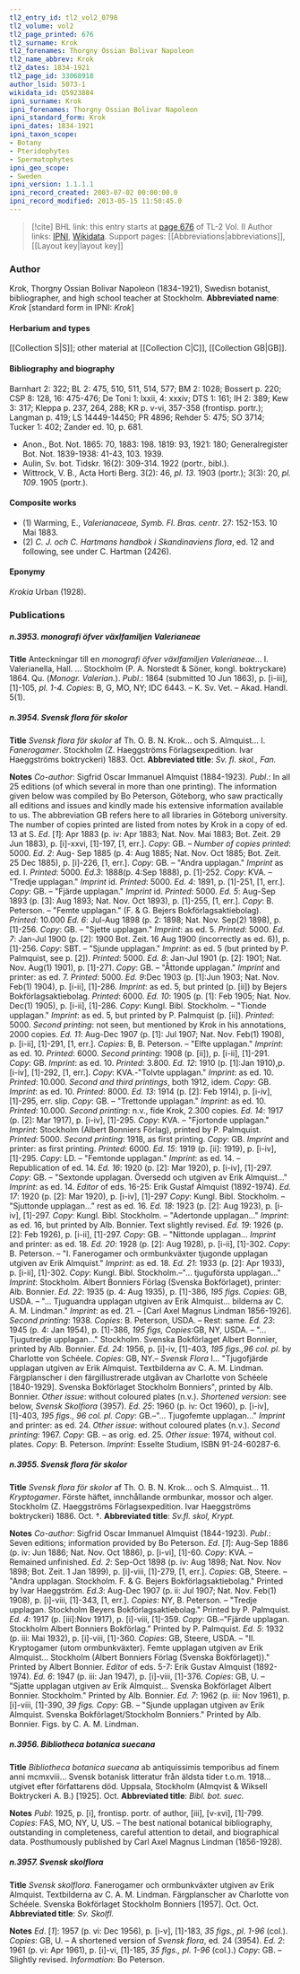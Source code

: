 ```yaml
---
tl2_entry_id: tl2_vol2_0798
tl2_volume: vol2
tl2_page_printed: 676
tl2_surname: Krok
tl2_forenames: Thorgny Ossian Bolivar Napoleon
tl2_name_abbrev: Krok
tl2_dates: 1834-1921
tl2_page_id: 33068918
author_lsid: 5073-1
wikidata_id: Q5923884
ipni_surname: Krok
ipni_forenames: Thorgny Ossian Bolivar Napoleon
ipni_standard_form: Krok
ipni_dates: 1834-1921
ipni_taxon_scope: 
- Botany
- Pteridophytes
- Spermatophytes
ipni_geo_scope: 
- Sweden
ipni_version: 1.1.1.1
ipni_record_created: 2003-07-02 00:00:00.0
ipni_record_modified: 2013-05-15 11:50:45.0
---
```


> [!cite] BHL link: this entry starts at [page 676](https://www.biodiversitylibrary.org/page/33068918) of TL-2 Vol. II
> Author links: [IPNI](https://www.ipni.org/a/5073-1), [Wikidata](https://www.wikidata.org/wiki/Q5923884). Support pages: [[Abbreviations|abbreviations]], [[Layout key|layout key]]

### Author

Krok, Thorgny Ossian Bolivar Napoleon (1834-1921), Swedisn botanist, bibliographer, and high school teacher at Stockholm. 
**Abbreviated name**: *Krok* \[standard form in IPNI: *Krok*\]

#### Herbarium and types

[[Collection S|S]]; other material at [[Collection C|C]], [[Collection GB|GB]].

#### Bibliography and biography

Barnhart 2: 322; BL 2: 475, 510, 511, 514, 577; BM 2: 1028; Bossert p. 220; CSP 8: 128, 16: 475-476; De Toni 1: lxxii, 4: xxxiv; DTS 1: 161; IH 2: 389; Kew 3: 317; Kleppa p. 237, 264, 288; KR p. v-vi, 357-358 (frontisp. portr.); Langman p. 419; LS 14449-14450; PR 4896; Rehder 5: 475; SO 3714; Tucker 1: 402; Zander ed. 10, p. 681.
- Anon., Bot. Not. 1865: 70, 1883: 198. 1819: 93, 1921: 180; Generalregister Bot. Not. 1839-1938: 41-43, 103. 1939.
- Aulin, Sv. bot. Tidskr. 16(2): 309-314. 1922 (portr., bibl.).
- Wittrock, V. B., Acta Horti Berg. 3(2): 46, *pl. 13*. 1903 (portr.); 3(3): 20, *pl. 109*. 1905 (portr.).

#### Composite works

- (1) Warming, E., *Valerianaceae, Symb. Fl. Bras. centr*. 27: 152-153. 10 Mai 1883.
- (2) *C. J. och C. Hartmans handbok i Skandinaviens flora*, ed. 12 and following, see under C. Hartman (2426).

#### Eponymy

*Krokia* Urban (1928).

### Publications

##### n.3953. monografi öfver växlfamiljen Valerianeae

**Title**
Anteckningar till en *monografi öfver växlfamiljen Valerianeae*... I. Valerianella, Hall. ... Stockholm (P. A. Norstedt & Söner, kongl. boktryckare) 1864. Qu. (*Monogr. Valerian.*).
*Publ*.: 1864 (submitted 10 Jun 1863), p. \[i-iii\], \[1\]-105, *pl. 1-4. Copies*: B, G, MO, NY; IDC 6443. – K. Sv. Vet. – Akad. Handl. 5(1).

##### n.3954. Svensk flora för skolor

**Title**
*Svensk flora för skolor* af Th. O. B. N. Krok... och S. Almquist... I. *Fanerogamer*. Stockholm (Z. Haeggströms Förlagsexpedition. Ivar Haeggströms boktryckeri) 1883. Oct.
**Abbreviated title**: *Sv. fl. skol., Fan.*

**Notes**
*Co-author*: Sigfrid Oscar Immanuel Almquist (1884-1923).
*Publ*.: In all 25 editions (of which several in more than one printing). The information given below was compiled by Bo Peterson, Göteborg, who saw practically all editions and issues and kindly made his extensive information available to us. The abbreviation GB refers here to all libraries in Göteborg university. The number of copies printed are listed from notes by Krok in a copy of ed. 13 at S.
*Ed*. \[*1*\]: Apr 1883 (p. iv: Apr 1883; Nat. Nov. Mai 1883; Bot. Zeit. 29 Jun 1883), p. \[i\]-xxvi, \[1\]-197, \[1, err.\]. *Copy*: GB. – *Number of copies printed*: 5000.
*Ed. 2*: Aug- Sep 1885 (p. 4: Aug 1885; Nat. Nov. Oct 1885; Bot. Zeit. 25 Dec 1885), p. \[i\]-226, \[1, err.\]. *Copy*: GB. – "Andra upplagan." *Imprint* as ed. I. *Printed*: 5000.
*Ed.3*: 1888(p. 4:Sep 1888), p. \[1\]-252. *Copy*: KVA. – "Tredje upplagan." *Imprint* id. *Printed*: 5000.
*Ed. 4*: 1891, p. \[1\]-251, \[1, err.\]. *Copy*: GB. – "Fjärde upplagan." *Imprint* id. *Printed*: 5000.
*Ed. 5*: Aug-Sep 1893 (p. \[3\]: Aug 1893; Nat. Nov. Oct 1893), p. \[1\]-255, \[1, err.\]. *Copy*: B. Peterson. – "Femte upplagan." (F. & G. Bejers Bokförlagsaktiebolag). *Printed*: 10.000 *Ed. 6*: Jul-Aug 1898 (p. 2: 1898; Nat. Nov. Sep(2) 1898), p. \[1\]-256. *Copy*: GB. – "Sjette upplagan." *Imprint*: as ed. 5. *Printed*: 5000.
*Ed. 7*: Jan-Jul 1900 (p. \[2\]: 1900 Bot. Zeit. 16 Aug 1900 (incorrectly as ed. 6)), p. \[1\]-256.
*Copy*: SBT. – "Sjunde upplagan." *Imprint*: as ed. 5 (but printed by P. Palmquist, see p. \[2\]). *Printed*: 5000.
*Ed. 8*: Jan-Jul 1901 (p. \[2\]: 1901; Nat. Nov. Aug(1) 1901), p. \[1\]-271. *Copy*: GB. – "Åttonde upplagan." *Imprint* and printer: as ed. 7. *Printed*: 5000.
*Ed. 9*:Dec 1903 (p. \[1\]:Jun 1903; Nat. Nov. Feb(1) 1904), p. \[i-ii\], \[1\]-286. *Imprint*: as ed. 5, but printed (p. \[ii\]) by Bejers Bokförlagsaktiebolag. *Printed*: 6000.
*Ed. 10*: 1905 (p. \[1\]: Feb 1905; Nat. Nov. Dec(1) 1905), p. \[i-ii\], \[1\]-286. *Copy*: Kungl. Bibl. Stockholm. – "Tionde upplagan." *Imprint*: as ed. 5, but printed by P. Palmquist (p. \[ii\]).
*Printed*: 5000.
*Second printing*: not seen, but mentioned by Krok in his annotations, 2000 copies.
*Ed. 11*: Aug-Dec 1907 (p. \[1\]: Jul 1907; Nat. Nov. Feb(1) 1908), p. \[i-ii\], \[1\]-291, \[1, err.\].
*Copies*: B, B. Peterson. – "Elfte upplagan." *Imprint*: as ed. 10. *Printed*: 6000.
*Second printing*: 1908 (p. \[ii\]), p. \[i-ii\], \[1\]-291. *Copy*: GB. *Imprint*: as ed. 10. *Printed*: 3.800.
*Ed. 12*: 1910 (p. \[1\]:Jan 1910),p. \[i-iv\], \[1\]-292, \[1, err.\]. *Copy*: KVA.-"Tolvte upplagan."
*Imprint*: as ed. 10. *Printed*: 10.000.
*Second and third printings*, both 1912, idem. *Copy*: GB. *Imprint*: as ed. 10. *Printed*: 8000.
*Ed. 13*: 1914 (p. \[2\]: Feb 1914), p. \[i-iv\], \[1\]-295, err. slip. *Copy*: GB. – "Trettonde upplagan." *Imprint*: as ed. 10. *Printed*: 10.000.
*Second printing*: n.v., fide Krok, 2.300 copies.
*Ed. 14*: 1917 (p. \[2\]: Mar 1917), p. \[i-iv\], \[1\]-295. *Copy*: KVA. – "Fjortonde upplagan."
*Imprint*: Stockholm (Albert Bonniers Förlag), printed by P. Palmquist. *Printed*: 5000.
*Second printing*: 1918, as first printing. *Copy*: GB. *Imprint* and printer: as first printing.
*Printed*: 6000.
*Ed. 15*: 1919 (p. \[ii\]: 1919), p. \[i-iv\], \[1\]-295. *Copy*: LD. – "Femtonde upplagan." *Imprint*: as ed. 14. – Republication of ed. 14.
*Ed. 16*: 1920 (p. \[2\]: Mar 1920), p. \[i-iv\], \[1\]-297. *Copy*: GB. – "Sextonde upplagan. Översedd och utgiven av Erik Almquist..." *Imprint*: as ed. 14. *Editor* of eds. 16-25: Erik Gustaf Almquist (1892-1974).
*Ed. 17*: 1920 (p. \[2\]: Mar 1920), p. \[i-iv\], \[1\]-297 *Copy*: Kungl. Bibl. Stockholm. – "Sjuttonde upplagan..." rest as ed. 16.
*Ed. 18*: 1923 (p. \[2\]: Aug 1923), p. \[i-iv\], \[1\]-297. *Copy*: Kungl. Bibl. Stockholm. – "Adertonde upplagan..." *Imprint*: as ed. 16, but printed by Alb. Bonnier. Text slightly revised.
*Ed. 19*: 1926 (p. \[2\]: Feb 1926), p. \[i-ii\], \[1\]-297. *Copy*: GB. – "Nittonde upplagan...
*Imprint* and printer: as ed. 18.
*Ed. 20*: 1928 (p. \[2\]: Aug 1928), p. \[i-ii\], \[1\]-302. *Copy*: B. Peterson. – "I. Fanerogamer och ormbunkväxter tjugonde upplagan utgiven av Erik Almquist." *Imprint*: as ed. 18.
*Ed. 21*: 1933 (p. \[2\]: Apr 1933), p. \[i-ii\], \[1\]-302. *Copy*: Kungl. Bibl. Stockholm.–"... tjuguförsta upplagan..." *Imprint*: Stockholm. Albert Bonniers Förlag (Svenska Bokförlaget), printer: Alb. Bonnier.
*Ed. 22*: 1935 (p. 4: Aug 1935), p. \[1\]-386, *195 figs. Copies*: GB, USDA. – "... Tjuguandra upplagan utgiven av Erik Almquist... bilderna av C. A. M. Lindman." *Imprint*: as ed. 21. – \[Carl Axel Magnus Lindman 1856-1926\].
*Second printing*: 1938. *Copies*: B. Peterson, USDA. – Rest: same.
*Ed. 23*: 1945 (p. 4: Jan 1954), p. \[1\]-386, *195 figs, Copies*:GB, NY, USDA. – "... Tjugutredje upplagan..." Stockholm. Svenska Bokförlaget Albert Bonnier, printed by Alb. Bonnier.
*Ed. 24*: 1956, p. \[i\]-iv, \[1\]-403, *195 figs.,96 col. pl*. by Charlotte von Schéele. *Copies*: GB, NY.– *Svensk Flora* I... "Tjugofjärde upplagan utgiven av Erik Almquist. Textbilderna av C. A. M. Lindman. Färgplanscher i den färgillustrerade utgåvan av Charlotte von Schéele \[1840-1929\]. Svenska Bokförlaget Stockholm Bonniers", printed by Alb. Bonnier.
*Other issue*: without coloured plates (n.v.).
*Shortened version*: see below, *Svensk Skolfiora* (3957).
*Ed. 25*: 1960 (p. iv: Oct 1960), p. \[i-iv\], \[1\]-403, *195 figs., 96 col. pl. Copy*: GB.–"... Tjugofemte upplagan..." *Imprint* and printer: as ed. 24.
*Other issue*: without coloured plates (n.v.).
*Second printing*: 1967. *Copy*: GB. – as orig. ed. 25.
*Other issue*: 1974, without col. plates. *Copy*: B. Peterson. *Imprint*: Esselte Studium, ISBN 91-24-60287-6.

##### n.3955. Svensk flora för skolor

**Title**
*Svensk flora för skolor* af Th. O. B. N. Krok... och S. Almquist... 11. *Kryptogamer*. Förste häftet, innchållande ormbunkar, mossor och alger. Stockholm (Z. Haeggströms Förlagsexpedition. Ivar Haeggströms boktryckeri) 1886. Oct. †.
**Abbreviated title**: *Sv.fl. skol, Krypt.*

**Notes**
*Co-author*: Sigfrid Oscar Immanuel Almquist (1844-1923).
*Publ*.: Seven editions; information provided by Bo Peterson.
*Ed*. \[*1*\]: Aug-Sep 1886 (p. iv: Jun 1886; Nat. Nov. Oct 1886), p. \[i-vi\], \[1\]-60. *Copy*: KVA. – Remained unfinished.
*Ed. 2*: Sep-Oct 1898 (p. iv: Aug 1898; Nat. Nov. Nov 1898; Bot. Zeit. 1 Jan 1899), p. \[i\]-viii, \[1\]-279, \[1, err.\]. *Copies*: GB, Steere. – "Andra upplagan. Stockholm. F. & G. Bejers Bokförlagsaktiebolag." Printed by Ivar Haeggström.
*Ed.3*: Aug-Dec 1907 (p. ii: Jul 1907; Nat. Nov. Feb(1) 1908), p. \[i\]-viii, \[1\]-343, \[1, err.\].
*Copies*: NY, B. Peterson. – "Tredje upplagan. Stockholm Beyers Bokförlagsaktiebolag." Printed by P. Palmquist.
*Ed. 4*: 1917 (p. \[iii\]:Nov 1917), p. \[i\]-viii, \[1\]-359. *Copy*: GB.–"Fjärde upplagan. Stockholm Albert Bonniers Bokförlag." Printed by P. Palmquist.
*Ed. 5*: 1932 (p. iii: Mai 1932), p. \[i\]-viii, \[1\]-360. *Copies*: GB, Steere, USDA. – "II. Kryptogamer (utom ormbunkväxter). Femte upplagan utgiven av Erik Almquist... Stockholm (Albert Bonniers Förlag (Svenska Bokförlaget))." Printed by Albert Bonnier.
*Editor* of eds. 5-7: Erik Gustav Almquist (1892-1974).
*Ed. 6*: 1947 (p. iii: Jan 1947), p. \[i\]-viii, \[1\]-376. *Copies*: GB, U. – "Sjatte upplagan utgiven av Erik Almquist... Svenska Bokförlaget Albert Bonnier. Stockholm." Printed by Alb. Bonnier.
*Ed. 7*: 1962 (p. iii: Nov 1961), p. \[i\]-viii, \[1\]-390, *39 figs. Copy*: GB. – "Sjunde upplagan utgiven av Erik Almquist. Svenska Bokförlaget/Stockholm Bonniers." Printed by Alb. Bonnier. Figs. by C. A. M. Lindman.

##### n.3956. Bibliotheca botanica suecana

**Title**
*Bibliotheca botanica suecana* ab antiquissimis temporibus ad finem anni mcmxviii... Svensk botanisk litteratur från äldsta tider t.o.m. 1918... utgivet efter författarens död. Uppsala, Stockholm (Almqvist & Wiksell Boktryckeri A. B.) \[1925\]. Oct.
**Abbreviated title**: *Bibl. bot. suec.*

**Notes**
*Publ*: 1925, p. \[i\], frontisp. portr. of author, \[iii\], \[v-xvi\], \[1\]-799. *Copies*: FAS, MO, NY, U, US. – The best national botanical bibliography, outstanding in completeness, careful attention to detail, and biographical data. Posthumously published by Carl Axel Magnus Lindman (1856-1928).

##### n.3957. Svensk skolflora

**Title**
*Svensk skolflora*. Fanerogamer och ormbunkväxter utgiven av Erik Almquist. Textbilderna av C. A. M. Lindman. Färgplanscher av Charlotte von Schéele. Svenska Bokförlaget Stockholm Bonniers \[1957\]. Oct. Oct.
**Abbreviated title**: *Sv. Skolfl.*

**Notes**
*Ed*. \[*1*\]: 1957 (p. vi: Dec 1956), p. \[i-v\], \[1\]-183, *35 figs., pl. 1-96* (col.). *Copies*: GB, U. – A shortened version of *Svensk flora*, ed. 24 (3954).
*Ed. 2*: 1961 (p. vi: Apr 1961), p. \[i\]-vi, \[1\]-185, *35 flgs., pl. 1-96* (col.).) *Copy*: GB. – Slightly revised.
*Information*: Bo Peterson.

